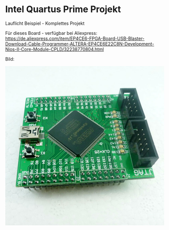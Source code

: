 # Intel Quartus Prime Projekt
Lauflicht Beispiel - Komplettes Projekt

Für dieses Board - verfügbar bei Aliexpress: https://de.aliexpress.com/item/EP4CE6-FPGA-Board-USB-Blaster-Download-Cable-Programmer-ALTERA-EP4CE6E22C8N-Development-Nios-II-Core-Module-CPLD/32238770804.html

Bild:

![alt text](https://github.com/mongoq/FPGA_fuer_Anfaenger/blob/master/quartus_project/Cyclone-IV-FPGA-Bord-EP4CE6E22C8N-EP4CE6.jpg "FPGA Board")
